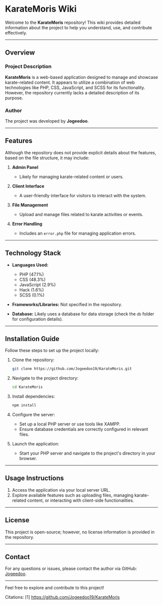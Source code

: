 # KarateMoris Wiki

Welcome to the **KarateMoris** repository! This wiki provides detailed information about the project to help you understand, use, and contribute effectively.

---

## **Overview**

### Project Description
**KarateMoris** is a web-based application designed to manage and showcase karate-related content. It appears to utilize a combination of web technologies like PHP, CSS, JavaScript, and SCSS for its functionality. However, the repository currently lacks a detailed description of its purpose.

### Author
The project was developed by **Jogeedoo**.

---

## **Features**

Although the repository does not provide explicit details about the features, based on the file structure, it may include:
1. **Admin Panel**
   - Likely for managing karate-related content or users.
   
2. **Client Interface**
   - A user-friendly interface for visitors to interact with the system.

3. **File Management**
   - Upload and manage files related to karate activities or events.

4. **Error Handling**
   - Includes an `error.php` file for managing application errors.

---

## **Technology Stack**

- **Languages Used:**
  - PHP (47.1%)
  - CSS (48.3%)
  - JavaScript (2.9%)
  - Hack (1.6%)
  - SCSS (0.1%)

- **Frameworks/Libraries:** Not specified in the repository.
- **Database:** Likely uses a database for data storage (check the `db` folder for configuration details).

---

## **Installation Guide**

Follow these steps to set up the project locally:

1. Clone the repository:
   ```bash
   git clone https://github.com/Jogeedoo19/KarateMoris.git
   ```

2. Navigate to the project directory:
   ```bash
   cd KarateMoris
   ```

3. Install dependencies:
   ```bash
   npm install
   ```

4. Configure the server:
   - Set up a local PHP server or use tools like XAMPP.
   - Ensure database credentials are correctly configured in relevant files.

5. Launch the application:
   - Start your PHP server and navigate to the project's directory in your browser.

---

## **Usage Instructions**

1. Access the application via your local server URL.
2. Explore available features such as uploading files, managing karate-related content, or interacting with client-side functionalities.

---

## **License**

This project is open-source; however, no license information is provided in the repository.

---

## **Contact**

For any questions or issues, please contact the author via GitHub: [Jogeedoo](https://github.com/Jogeedoo19).

--- 

Feel free to explore and contribute to this project!

Citations:
[1] https://github.com/Jogeedoo19/KarateMoris

